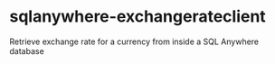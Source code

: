 # sqlanywhere-exchangerateclient
Retrieve exchange rate for a currency from inside a SQL Anywhere database
